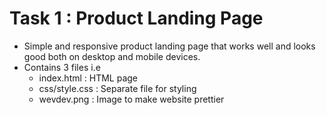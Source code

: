 # Task 1 : Product Landing Page
- Simple and responsive product landing page that works well and looks good both on desktop and mobile devices.
- Contains 3 files i.e 
  - index.html : HTML page
  - css/style.css : Separate file for styling
  - wevdev.png : Image to make website prettier
